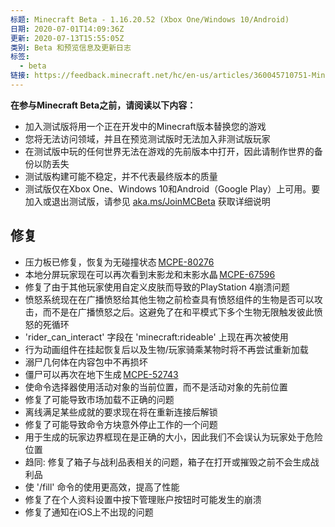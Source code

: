 ```yaml
---
标题: Minecraft Beta - 1.16.20.52 (Xbox One/Windows 10/Android)
日期: 2020-07-01T14:09:36Z
更新: 2020-07-13T15:55:05Z
类别: Beta 和预览信息及更新日志
标签:
  - beta
链接: https://feedback.minecraft.net/hc/en-us/articles/360045710751-Minecraft-Beta-1-16-20-52-Xbox-One-Windows-10-Android
---
```


**在参与Minecraft Beta之前，请阅读以下内容：**

- 加入测试版将用一个正在开发中的Minecraft版本替换您的游戏
- 您将无法访问领域，并且在预览测试版时无法加入非测试版玩家
- 在测试版中玩的任何世界无法在游戏的先前版本中打开，因此请制作世界的备份以防丢失
- 测试版构建可能不稳定，并不代表最终版本的质量
- 测试版仅在Xbox One、Windows 10和Android（Google Play）上可用。要加入或退出测试版，请参见 [aka.ms/JoinMCBeta](https://aka.ms/JoinMCBeta) 获取详细说明

## 修复

- 压力板已修复，恢复为无碰撞状态 [MCPE-80276](https://bugs.mojang.com/browse/MCPE-80276) 
- 本地分屏玩家现在可以再次看到末影龙和末影水晶 [MCPE-67596](https://bugs.mojang.com/browse/MCPE-67596) 
- 修复了由于其他玩家使用自定义皮肤而导致的PlayStation 4崩溃问题
- 愤怒系统现在在广播愤怒给其他生物之前检查具有愤怒组件的生物是否可以攻击，而不是在广播愤怒之后。这避免了在和平模式下多个生物无限触发彼此愤怒的死循环
- 'rider_can_interact' 字段在 'minecraft:rideable' 上现在再次被使用
- 行为动画组件在挂起恢复后以及生物/玩家骑乘某物时将不再尝试重新加载
- 溺尸几何体在内容包中不再损坏
- 僵尸可以再次在地下生成 [MCPE-52743](https://bugs.mojang.com/browse/MCPE-52743)
- 使命令选择器使用活动对象的当前位置，而不是活动对象的先前位置
- 修复了可能导致市场加载不正确的问题
- 离线满足某些成就的要求现在将在重新连接后解锁
- 修复了可能导致命令方块意外停止工作的一个问题
- 用于生成的玩家边界框现在是正确的大小，因此我们不会误认为玩家处于危险位置
- 趋同: 修复了箱子与战利品表相关的问题，箱子在打开或摧毁之前不会生成战利品
- 使 '/fill' 命令的使用更高效，提高了性能
- 修复了在个人资料设置中按下管理账户按钮时可能发生的崩溃
- 修复了通知在iOS上不出现的问题